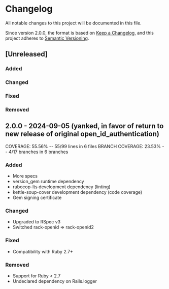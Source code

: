 # Changelog
All notable changes to this project will be documented in this file.

Since version 2.0.0, the format is based on [Keep a Changelog](https://keepachangelog.com/en/1.0.0/),
and this project adheres to [Semantic Versioning](https://semver.org/spec/v2.0.0.html).

## [Unreleased]
### Added
### Changed
### Fixed
### Removed

## 2.0.0 - 2024-09-05 (yanked, in favor of return to new release of original open_id_authentication)
COVERAGE:  55.56% -- 55/99 lines in 6 files
BRANCH COVERAGE:  23.53% -- 4/17 branches in 6 branches
### Added
- More specs
- version_gem runtime dependency
- rubocop-lts development dependency (linting)
- kettle-soup-cover development dependency (code coverage)
- Gem signing certificate
### Changed
- Upgraded to RSpec v3
- Switched rack-openid => rack-openid2
### Fixed
- Compatibility with Ruby 2.7+
### Removed
- Support for Ruby < 2.7
- Undeclared dependency on Rails.logger
